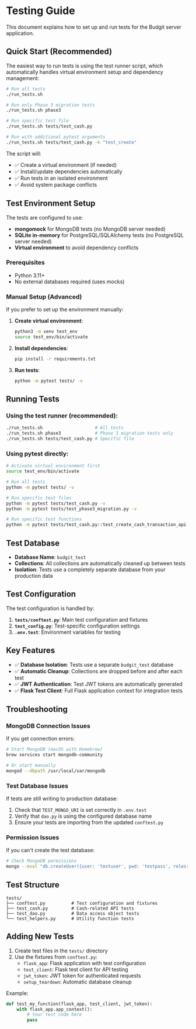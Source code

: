 # Testing Guide

This document explains how to set up and run tests for the Budgit server application.

## Quick Start (Recommended)

The easiest way to run tests is using the test runner script, which automatically handles virtual environment setup and dependency management:

```bash
# Run all tests
./run_tests.sh

# Run only Phase 3 migration tests
./run_tests.sh phase3

# Run specific test file
./run_tests.sh tests/test_cash.py

# Run with additional pytest arguments
./run_tests.sh tests/test_cash.py -k "test_create"
```

The script will:
- ✅ Create a virtual environment (if needed)
- ✅ Install/update dependencies automatically
- ✅ Run tests in an isolated environment
- ✅ Avoid system package conflicts

## Test Environment Setup

The tests are configured to use:
- **mongomock** for MongoDB tests (no MongoDB server needed)
- **SQLite in-memory** for PostgreSQL/SQLAlchemy tests (no PostgreSQL server needed)
- **Virtual environment** to avoid dependency conflicts

### Prerequisites

- Python 3.11+
- No external databases required (uses mocks)

### Manual Setup (Advanced)

If you prefer to set up the environment manually:

1. **Create virtual environment**:
   ```bash
   python3 -m venv test_env
   source test_env/bin/activate
   ```

2. **Install dependencies**:
   ```bash
   pip install -r requirements.txt
   ```

3. **Run tests**:
   ```bash
   python -m pytest tests/ -v
   ```

## Running Tests

### Using the test runner (recommended):
```bash
./run_tests.sh                    # All tests
./run_tests.sh phase3             # Phase 3 migration tests only
./run_tests.sh tests/test_cash.py # Specific file
```

### Using pytest directly:
```bash
# Activate virtual environment first
source test_env/bin/activate

# Run all tests
python -m pytest tests/ -v

# Run specific test files
python -m pytest tests/test_cash.py -v
python -m pytest tests/test_phase3_migration.py -v

# Run specific test functions
python -m pytest tests/test_cash.py::test_create_cash_transaction_api -v
```

## Test Database

- **Database Name**: `budgit_test`
- **Collections**: All collections are automatically cleaned up between tests
- **Isolation**: Tests use a completely separate database from your production data

## Test Configuration

The test configuration is handled by:

1. **`tests/conftest.py`**: Main test configuration and fixtures
2. **`test_config.py`**: Test-specific configuration settings
3. **`.env.test`**: Environment variables for testing

## Key Features

- ✅ **Database Isolation**: Tests use a separate `budgit_test` database
- ✅ **Automatic Cleanup**: Collections are dropped before and after each test
- ✅ **JWT Authentication**: Test JWT tokens are automatically generated
- ✅ **Flask Test Client**: Full Flask application context for integration tests

## Troubleshooting

### MongoDB Connection Issues
If you get connection errors:
```bash
# Start MongoDB (macOS with Homebrew)
brew services start mongodb-community

# Or start manually
mongod --dbpath /usr/local/var/mongodb
```

### Test Database Issues
If tests are still writing to production database:
1. Check that `TEST_MONGO_URI` is set correctly in `.env.test`
2. Verify that `dao.py` is using the configured database name
3. Ensure your tests are importing from the updated `conftest.py`

### Permission Issues
If you can't create the test database:
```bash
# Check MongoDB permissions
mongo --eval "db.createUser({user: 'testuser', pwd: 'testpass', roles: ['readWrite']})"
```

## Test Structure

```
tests/
├── conftest.py          # Test configuration and fixtures
├── test_cash.py         # Cash-related API tests
├── test_dao.py          # Data access object tests
└── test_helpers.py      # Utility function tests
```

## Adding New Tests

1. Create test files in the `tests/` directory
2. Use the fixtures from `conftest.py`:
   - `flask_app`: Flask application with test configuration
   - `test_client`: Flask test client for API testing
   - `jwt_token`: JWT token for authenticated requests
   - `setup_teardown`: Automatic database cleanup

Example:
```python
def test_my_function(flask_app, test_client, jwt_token):
    with flask_app.app_context():
        # Your test code here
        pass
``` 